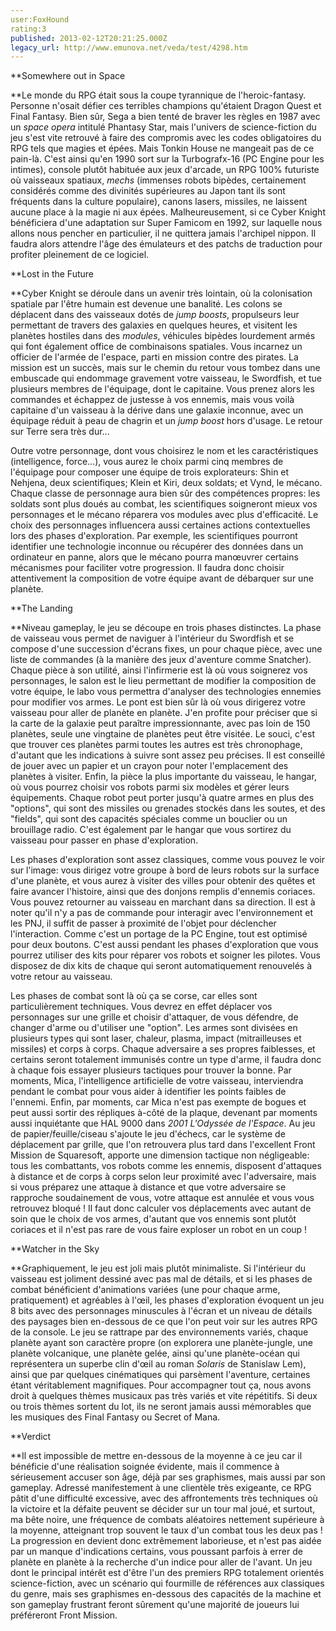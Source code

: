 ```yaml
---
user:FoxHound
rating:3
published: 2013-02-12T20:21:25.000Z
legacy_url: http://www.emunova.net/veda/test/4298.htm
---
```

**Somewhere out in Space  

  

**Le monde du RPG était sous la coupe tyrannique de l'heroic-fantasy. Personne n'osait défier ces terribles champions qu'étaient Dragon Quest et Final Fantasy. Bien sûr, Sega a bien tenté de braver les règles en 1987 avec un _space opera_ intitulé Phantasy Star, mais l'univers de science-fiction du jeu s'est vite retrouvé à faire des compromis avec les codes obligatoires du RPG tels que magies et épées. Mais Tonkin House ne mangeait pas de ce pain-là. C'est ainsi qu'en 1990 sort sur la Turbografx-16 (PC Engine pour les intimes), console plutôt habituée aux jeux d'arcade, un RPG 100% futuriste où vaisseaux spatiaux, _mechs_ (immenses robots bipèdes, certainement considérés comme des divinités supérieures au Japon tant ils sont fréquents dans la culture populaire), canons lasers, missiles, ne laissent aucune place à la magie ni aux épées. Malheureusement, si ce Cyber Knight bénéficiera d'une adaptation sur Super Famicom en 1992, sur laquelle nous allons nous pencher en particulier, il ne quittera jamais l'archipel nippon. Il faudra alors attendre l'âge des émulateurs et des patchs de traduction pour profiter pleinement de ce logiciel.  

  

**Lost in the Future  

  

**Cyber Knight se déroule dans un avenir très lointain, où la colonisation spatiale par l'être humain est devenue une banalité. Les colons se déplacent dans des vaisseaux dotés de _jump boosts_, propulseurs leur permettant de travers des galaxies en quelques heures, et visitent les planètes hostiles dans des _modules_, véhicules bipèdes lourdement armés qui font également office de combinaisons spatiales. Vous incarnez un officier de l'armée de l'espace, parti en mission contre des pirates. La mission est un succès, mais sur le chemin du retour vous tombez dans une embuscade qui endommage gravement votre vaisseau, le Swordfish, et tue plusieurs membres de l'équipage, dont le capitaine. Vous prenez alors les commandes et échappez de justesse à vos ennemis, mais vous voilà capitaine d'un vaisseau à la dérive dans une galaxie inconnue, avec un équipage réduit à peau de chagrin et un _jump boost_ hors d'usage. Le retour sur Terre sera très dur...  

  

Outre votre personnage, dont vous choisirez le nom et les caractéristiques (intelligence, force...), vous aurez le choix parmi cinq membres de l'équipage pour composer une équipe de trois explorateurs: Shin et Nehjena, deux scientifiques; Klein et Kiri, deux soldats; et Vynd, le mécano. Chaque classe de personnage aura bien sûr des compétences propres: les soldats sont plus doués au combat, les scientifiques soigneront mieux vos personnages et le mécano réparera vos modules avec plus d'efficacité. Le choix des personnages influencera aussi certaines actions contextuelles lors des phases d'exploration. Par exemple, les scientifiques pourront identifier une technologie inconnue ou récupérer des données dans un ordinateur en panne, alors que le mécano pourra manœuvrer certains mécanismes pour faciliter votre progression. Il faudra donc choisir attentivement la composition de votre équipe avant de débarquer sur une planète.  

  

**The Landing  

  

**Niveau gameplay, le jeu se découpe en trois phases distinctes. La phase de vaisseau vous permet de naviguer à l'intérieur du Swordfish et se compose d'une succession d'écrans fixes, un pour chaque pièce, avec une liste de commandes (à la manière des jeux d'aventure comme Snatcher). Chaque pièce à son utilité, ainsi l'infirmerie est là où vous soignerez vos personnages, le salon est le lieu permettant de modifier la composition de votre équipe, le labo vous permettra d'analyser des technologies ennemies pour modifier vos armes. Le pont est bien sûr là où vous dirigerez votre vaisseau pour aller de planète en planète. J'en profite pour préciser que si la carte de la galaxie peut paraître impressionnante, avec pas loin de 150 planètes, seule une vingtaine de planètes peut être visitée. Le souci, c'est que trouver ces planètes parmi toutes les autres est très chronophage, d'autant que les indications à suivre sont assez peu précises. Il est conseillé de jouer avec un papier et un crayon pour noter l'emplacement des planètes à visiter. Enfin, la pièce la plus importante du vaisseau, le hangar, où vous pourrez choisir vos robots parmi six modèles et gérer leurs équipements. Chaque robot peut porter jusqu'à quatre armes en plus des "options", qui sont des missiles ou grenades stockés dans les soutes, et des "fields", qui sont des capacités spéciales comme un bouclier ou un brouillage radio. C'est également par le hangar que vous sortirez du vaisseau pour passer en phase d'exploration.  

  

Les phases d'exploration sont assez classiques, comme vous pouvez le voir sur l'image: vous dirigez votre groupe à bord de leurs robots sur la surface d'une planète, et vous aurez à visiter des villes pour obtenir des quêtes et faire avancer l'histoire, ainsi que des donjons remplis d'ennemis coriaces. Vous pouvez retourner au vaisseau en marchant dans sa direction. Il est à noter qu'il n'y a pas de commande pour interagir avec l'environnement et les PNJ, il suffit de passer à proximité de l'objet pour déclencher l'interaction. Comme c'est un portage de la PC Engine, tout est optimisé pour deux boutons. C'est aussi pendant les phases d'exploration que vous pourrez utiliser des kits pour réparer vos robots et soigner les pilotes. Vous disposez de dix kits de chaque qui seront automatiquement renouvelés à votre retour au vaisseau.   

  

Les phases de combat sont là où ça se corse, car elles sont particulièrement techniques. Vous devrez en effet déplacer vos personnages sur une grille et choisir d'attaquer, de vous défendre, de changer d'arme ou d'utiliser une "option". Les armes sont divisées en plusieurs types qui sont laser, chaleur, plasma, impact (mitrailleuses et missiles) et corps à corps. Chaque adversaire a ses propres faiblesses, et certains seront totalement immunisés contre un type d'arme, il faudra donc à chaque fois essayer plusieurs tactiques pour trouver la bonne. Par moments, Mica, l'intelligence artificielle de votre vaisseau, interviendra pendant le combat pour vous aider à identifier les points faibles de l'ennemi. Enfin, par moments, car Mica n'est pas exempte de bogues et peut aussi sortir des répliques à-côté de la plaque, devenant par moments aussi inquiétante que HAL 9000 dans _2001 L'Odyssée de l'Espace_. Au jeu de papier/feuille/ciseau s'ajoute le jeu d'échecs, car le système de déplacement par grille, que l'on retrouvera plus tard dans l'excellent Front Mission de Squaresoft, apporte une dimension tactique non négligeable: tous les combattants, vos robots comme les ennemis, disposent d'attaques à distance et de corps à corps selon leur proximité avec l'adversaire, mais si vous préparez une attaque à distance et que votre adversaire se rapproche soudainement de vous, votre attaque est annulée et vous vous retrouvez bloqué ! Il faut donc calculer vos déplacements avec autant de soin que le choix de vos armes, d'autant que vos ennemis sont plutôt coriaces et il n'est pas rare de vous faire exploser un robot en un coup !   

  

**Watcher in the Sky  

  

**Graphiquement, le jeu est joli mais plutôt minimaliste. Si l'intérieur du vaisseau est joliment dessiné avec pas mal de détails, et si les phases de combat bénéficient d'animations variées (une pour chaque arme, pratiquement) et agréables à l'œil, les phases d'exploration évoquent un jeu 8 bits avec des personnages minuscules à l'écran et un niveau de détails des paysages bien en-dessous de ce que l'on peut voir sur les autres RPG de la console. Le jeu se rattrape par des environnements variés, chaque planète ayant son caractère propre (on explorera une planète-jungle, une planète volcanique, une planète gelée, ainsi qu'une planète-océan qui représentera un superbe clin d'œil au roman _Solaris_ de Stanislaw Lem), ainsi que par quelques cinématiques qui parsèment l'aventure, certaines étant véritablement magnifiques. Pour accompagner tout ça, nous avons droit à quelques thèmes musicaux pas très variés et vite répétitifs. Si deux ou trois thèmes sortent du lot, ils ne seront jamais aussi mémorables que les musiques des Final Fantasy ou Secret of Mana.   

  

**Verdict  

  

**Il est impossible de mettre en-dessous de la moyenne à ce jeu car il bénéficie d'une réalisation soignée évidente, mais il commence à sérieusement accuser son âge, déjà par ses graphismes, mais aussi par son gameplay. Adressé manifestement à une clientèle très exigeante, ce RPG pâtit d'une difficulté excessive, avec des affrontements très techniques où la victoire et la défaite peuvent se décider sur un tour mal joué, et surtout, ma bête noire, une fréquence de combats aléatoires nettement supérieure à la moyenne, atteignant trop souvent le taux d'un combat tous les deux pas ! La progression en devient donc extrêmement laborieuse, et n'est pas aidée par un manque d'indications certains, vous poussant parfois à errer de planète en planète à la recherche d'un indice pour aller de l'avant. Un jeu dont le principal intérêt est d'être l'un des premiers RPG totalement orientés science-fiction, avec un scénario qui fourmille de références aux classiques du genre, mais ses graphismes en-dessous des capacités de la machine et son gameplay frustrant feront sûrement qu'une majorité de joueurs lui préféreront Front Mission.